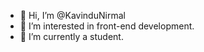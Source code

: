 
- 👋 Hi, I’m @KavinduNirmal
- 👀 I’m interested in front-end development.
- 🌱 I’m currently a student.

<!---
KavinduNirmal/KavinduNirmal is a ✨ special ✨ repository because its `README.md` (this file) appears on your GitHub profile.
You can click the Preview link to take a look at your changes.
--->
